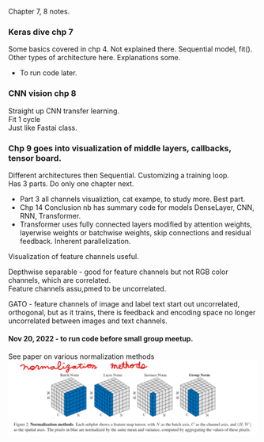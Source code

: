 Chapter 7, 8 notes.  

### Keras dive chp 7  

Some basics covered in chp 4. Not explained there. Sequential model, fit().
Other types of architecture here. Explanations some.  

 * To run code later.  

### CNN vision chp 8  

Straight up CNN transfer learning.  
Fit 1 cycle  
Just like Fastai class.  

### Chp 9 goes into visualization of middle layers, callbacks, tensor board.  
Different architectures then Sequential. Customizing a training loop.  
Has 3 parts. Do only one chapter next.  
 * Part 3 all channels visualiztion, cat exampe, to study more. Best part. 
 * Chp 14 Conclusion nb has summary code for models DenseLayer, CNN, RNN, Transformer.  
 * Transformer uses fully connected layers modified by attention weights, layerwise weights or batchwise weights, skip connections and residual feedback. Inherent parallelization.  

Visualization of feature channels useful.  

Depthwise separable - good for feature channels but not RGB color channels, which are correlated.  
Feature channels assu,pmed to be uncorrelated.  

GATO - feature channels of image and label text start out uncorrelated, orthogonal, but as it trains, there is feedback and encoding space no longer uncorrelated between images and text channels.  

#### Nov 20, 2022 - to run code before small group meetup.  

See paper on various normalization methods  
<img src="normalization_methods.png" alt="image normalization methods" >
